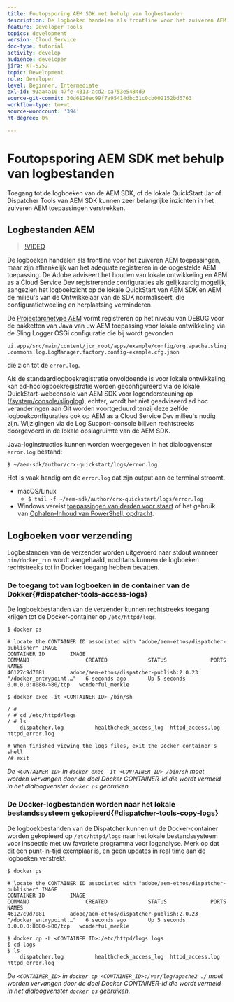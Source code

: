 ```yaml
---
title: Foutopsporing AEM SDK met behulp van logbestanden
description: De logboeken handelen als frontline voor het zuiveren AEM toepassingen, maar zijn afhankelijk van het adequate registreren in de opgestelde AEM toepassing.
feature: Developer Tools
topics: development
version: Cloud Service
doc-type: tutorial
activity: develop
audience: developer
jira: KT-5252
topic: Development
role: Developer
level: Beginner, Intermediate
exl-id: 91aa4a10-47fe-4313-acd2-ca753e5484d9
source-git-commit: 30d6120ec99f7a95414dbc31c0cb002152bd6763
workflow-type: tm+mt
source-wordcount: '394'
ht-degree: 0%

---
```


# Foutopsporing AEM SDK met behulp van logbestanden

Toegang tot de logboeken van de AEM SDK, of de lokale QuickStart Jar of Dispatcher Tools van AEM SDK kunnen zeer belangrijke inzichten in het zuiveren AEM toepassingen verstrekken.

## Logbestanden AEM

>[!VIDEO](https://video.tv.adobe.com/v/34334?quality=12&learn=on)

De logboeken handelen als frontline voor het zuiveren AEM toepassingen, maar zijn afhankelijk van het adequate registreren in de opgestelde AEM toepassing. De Adobe adviseert het houden van lokale ontwikkeling en AEM as a Cloud Service Dev registrerende configuraties als gelijkaardig mogelijk, aangezien het logboekzicht op de lokale QuickStart van AEM SDK en AEM de milieu&#39;s van de Ontwikkelaar van de SDK normaliseert, die configuratietweeling en herplaatsing verminderen.

De [Projectarchetype AEM](https://github.com/adobe/aem-project-archetype) vormt registreren op het niveau van DEBUG voor de pakketten van Java van uw AEM toepassing voor lokale ontwikkeling via de Sling Logger OSGi configuratie die bij wordt gevonden

`ui.apps/src/main/content/jcr_root/apps/example/config/org.apache.sling.commons.log.LogManager.factory.config-example.cfg.json`

die zich tot de `error.log`.

Als de standaardlogboekregistratie onvoldoende is voor lokale ontwikkeling, kan ad-hoclogboekregistratie worden geconfigureerd via de lokale QuickStart-webconsole van AEM SDK voor logondersteuning op ([/system/console/slinglog](http://localhost:4502/system/console/slinglog)), echter, wordt het niet geadviseerd ad hoc veranderingen aan Git worden voortgeduurd tenzij deze zelfde logboekconfiguraties ook op AEM as a Cloud Service Dev milieu&#39;s nodig zijn. Wijzigingen via de Log Support-console blijven rechtstreeks doorgevoerd in de lokale opslagruimte van de AEM SDK.

Java-loginstructies kunnen worden weergegeven in het dialoogvenster `error.log` bestand:

```
$ ~/aem-sdk/author/crx-quickstart/logs/error.log
```

Het is vaak handig om de `error.log` dat zijn output aan de terminal stroomt.

+ macOS/Linux
   + `$ tail -f ~/aem-sdk/author/crx-quickstart/logs/error.log`
+ Windows vereist [toepassingen van derden voor staart](https://stackoverflow.com/questions/187587/a-windows-equivalent-of-the-unix-tail-command) of het gebruik van [Ophalen-Inhoud van PowerShell, opdracht](https://stackoverflow.com/a/46444596/133936).

## Logboeken voor verzending

Logbestanden van de verzender worden uitgevoerd naar stdout wanneer `bin/docker_run` wordt aangehaald, nochtans kunnen de logboeken rechtstreeks tot in Docker toegang hebben bevatten.

### De toegang tot van logboeken in de container van de Dokker{#dispatcher-tools-access-logs}

De logboekbestanden van de verzender kunnen rechtstreeks toegang krijgen tot de Docker-container op `/etc/httpd/logs`.

```shell
$ docker ps

# locate the CONTAINER ID associated with "adobe/aem-ethos/dispatcher-publisher" IMAGE
CONTAINER ID        IMAGE                                       COMMAND                  CREATED             STATUS              PORTS                  NAMES
46127c9d7081        adobe/aem-ethos/dispatcher-publish:2.0.23   "/docker_entrypoint.…"   6 seconds ago       Up 5 seconds        0.0.0.0:8080->80/tcp   wonderful_merkle

$ docker exec -it <CONTAINER ID> /bin/sh

/ # 
/ # cd /etc/httpd/logs
/ # ls
    dispatcher.log          healthcheck_access_log  httpd_access.log        httpd_error.log

# When finished viewing the logs files, exit the Docker container's shell
/# exit
```

_De `<CONTAINER ID>` in `docker exec -it <CONTAINER ID> /bin/sh` moet worden vervangen door de doel Docker CONTAINER-id die wordt vermeld in het dialoogvenster `docker ps` gebruiken._


### De Docker-logbestanden worden naar het lokale bestandssysteem gekopieerd{#dispatcher-tools-copy-logs}

De logboekbestanden van de Dispatcher kunnen uit de Docker-container worden gekopieerd op `/etc/httpd/logs` naar het lokale bestandssysteem voor inspectie met uw favoriete programma voor loganalyse. Merk op dat dit een punt-in-tijd exemplaar is, en geen updates in real time aan de logboeken verstrekt.

```shell
$ docker ps

# locate the CONTAINER ID associated with "adobe/aem-ethos/dispatcher-publisher" IMAGE
CONTAINER ID        IMAGE                                       COMMAND                  CREATED             STATUS              PORTS                  NAMES
46127c9d7081        adobe/aem-ethos/dispatcher-publish:2.0.23   "/docker_entrypoint.…"   6 seconds ago       Up 5 seconds        0.0.0.0:8080->80/tcp   wonderful_merkle

$ docker cp -L <CONTAINER ID>:/etc/httpd/logs logs 
$ cd logs
$ ls
    dispatcher.log          healthcheck_access_log  httpd_access.log        httpd_error.log
```

_De `<CONTAINER_ID>` in `docker cp <CONTAINER_ID>:/var/log/apache2 ./` moet worden vervangen door de doel Docker CONTAINER-id die wordt vermeld in het dialoogvenster `docker ps` gebruiken._
